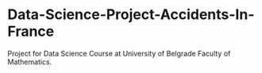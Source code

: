 # Data-Science-Project-Accidents-In-France
Project for Data Science Course at University of Belgrade Faculty of Mathematics. 
